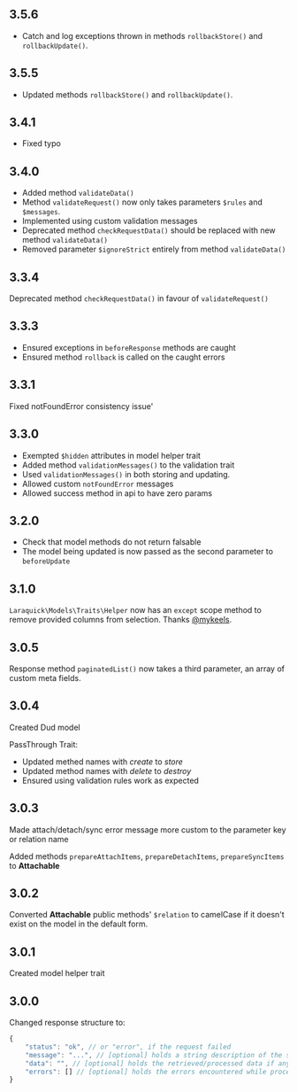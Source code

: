 ## 3.5.6

- Catch and log exceptions thrown in methods `rollbackStore()` and `rollbackUpdate()`.

## 3.5.5

- Updated methods `rollbackStore()` and `rollbackUpdate()`.

## 3.4.1

- Fixed typo

## 3.4.0

- Added method `validateData()`
- Method `validateRequest()` now only takes parameters `$rules` and `$messages`.
- Implemented using custom validation messages
- Deprecated method `checkRequestData()` should be replaced with new method `validateData()`
- Removed parameter `$ignoreStrict` entirely from method `validateData()`

## 3.3.4

Deprecated method `checkRequestData()` in favour of `validateRequest()`

## 3.3.3

- Ensured exceptions in `beforeResponse` methods are caught
- Ensured method `rollback` is called on the caught errors

## 3.3.1

Fixed notFoundError consistency issue'

## 3.3.0

- Exempted `$hidden` attributes in model helper trait
- Added method `validationMessages()` to the validation trait
- Used `validationMessages()` in both storing and updating.
- Allowed custom `notFoundError` messages
- Allowed success method in api to have zero params

## 3.2.0

- Check that model methods do not return falsable
- The model being updated is now passed as the second parameter to `beforeUpdate`

## 3.1.0

`Laraquick\Models\Traits\Helper` now has an `except` scope method to remove provided
columns from selection. Thanks [@mykeels](https://github.com/mykeels).

## 3.0.5

Response method `paginatedList()` now takes a third parameter, an array
of custom meta fields.

## 3.0.4

Created Dud model

PassThrough Trait:
- Updated methed names with *create* to *store*
- Updated method names with *delete* to *destroy*
- Ensured using validation rules work as expected

## 3.0.3

Made attach/detach/sync error message more custom to the parameter key or relation
name

Added methods `prepareAttachItems`, `prepareDetachItems`, `prepareSyncItems` to **Attachable**

## 3.0.2

Converted **Attachable** public methods' `$relation` to camelCase if it doesn't exist
on the model in the default form.

## 3.0.1

Created model helper trait

## 3.0.0

Changed response structure to:

```javascript
{
	"status": "ok", // or "error", if the request failed
	"message": "...", // [optional] holds a string description of the status
	"data": "", // [optional] holds the retrieved/processed data if any
	"errors": [] // [optional] holds the errors encountered while processing the request
}
```